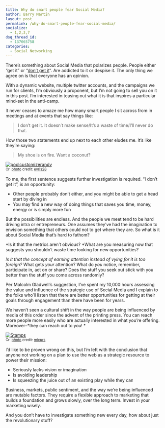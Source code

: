 ```yaml
---
title: Why do smart people fear Social Media?
author: Barry Martin
layout: post
permalink: /why-do-smart-people-fear-social-media/
socialize:
  - 1,2,3,7
dsq_thread_id:
  - 137065758
categories:
  - Social Networking
---
```

There&#8217;s something about Social Media that polarizes people. People either &#8220;get it&#8221; or &#8220;[don&#8217;t get it][1]&#8220;. Are addicted to it or despise it. The only thing we agree on is that everyone has an opinion.

With a dynamic website, multiple twitter accounts, and the campaigns we run for clients, I&#8217;m obviously a proponent, but I&#8217;m not going to sell you on it in this post. I&#8217;m interested in teasing out what it is that inspires a particular mind-set in the anti-camp.

It never ceases to amaze me how many smart people I sit across from in meetings and at events that say things like:

> I don&#8217;t get it. It doesn&#8217;t make sense/It&#8217;s a waste of time/I&#8217;ll never do that.

How those two statements end up next to each other eludes me. It&#8217;s like they&#8217;re saying:

> My shoe is on fire. Want a coconut?

<a title="poolcustomizerandy" href="http://www.flickr.com/photos/44550075@N08/4949191860/" target="_blank"><img src="http://farm5.static.flickr.com/4148/4949191860_4aa9fcf4ac.jpg" border="0" alt="poolcustomizerandy" /></a>  
<small><a title="Attribution-ShareAlike License" href="http://creativecommons.org/licenses/by-sa/2.0/" target="_blank"><img src="http://hypenotic.com/wordpress/wp-content/plugins/photo-dropper/images/cc.png" border="0" alt="Creative Commons License" width="16" height="16" align="absmiddle" /></a> <a href="http://www.photodropper.com/photos/" target="_blank">photo</a> credit: <a title="evris28" href="http://www.flickr.com/photos/44550075@N08/4949191860/" target="_blank">evris28</a></small>

<small><a title="evris28" href="http://www.flickr.com/photos/44550075@N08/4949191860/" target="_blank"></a></small>To me, the first sentence suggests further investigation is required. &#8220;I don&#8217;t get it&#8221;, is an opportunity:

*   Other people probably don&#8217;t either, and you might be able to get a head start by diving in
*   You may find a new way of doing things that saves you time, money, energy or is simply more fun

But the possibilities are endless. And the people we meet tend to be hard driving intra or entrepreneurs. One assumes they&#8217;ve had the imagination to envision something that others could not to get where they are. So what is it about Social Media that&#8217;s hard to fathom?

*Is it that the metrics aren&#8217;t obvious? *What are you measuring now that suggests you shouldn&#8217;t waste time looking for new opportunities?

*Is it that the concept of earning attention instead of vying for it is too foreign?* What gets *your* attention? What do *you* notice, remember, participate in, act on or share? Does the stuff you seek out stick with you better than the stuff you come across randomly?

Per Malcolm Gladwell&#8217;s suggestion, I&#8217;ve spent my 10,000 hours assessing the value and influence of the strategic use of Social Media and I explain to the folks who&#8217;ll listen that there are better opportunities for getting at their goals through engagement than there have been for years.

We haven&#8217;t seen a cultural shift in the way people are being influenced by media of this order since the advent of the printing press. You can reach more people more easily who are actually interested in what you&#8217;re offering. Moreover–*they can reach out to you! *

<a title="Stamps" href="http://www.flickr.com/photos/90454544@N00/4906349993/" target="_blank"><img src="http://farm5.static.flickr.com/4118/4906349993_86efbdc989.jpg" border="0" alt="Stamps" /></a>  
<small><a title="Attribution-ShareAlike License" href="http://creativecommons.org/licenses/by-sa/2.0/" target="_blank"><img src="http://hypenotic.com/wordpress/wp-content/plugins/photo-dropper/images/cc.png" border="0" alt="Creative Commons License" width="16" height="16" align="absmiddle" /></a> <a href="http://www.photodropper.com/photos/" target="_blank">photo</a> credit: <a title="micurs" href="http://www.flickr.com/photos/90454544@N00/4906349993/" target="_blank">micurs</a></small>

I&#8217;d like to be proven wrong on this, but I&#8217;m left with the conclusion that anyone not working on a plan to use the web as a strategic resource to power their mission:

*   Seriously lacks vision or imagination
*   Is avoiding leadership
*   Is squeezing the juice out of an existing play while they can

Business, markets, public sentiment, and the way we&#8217;re being influenced are mutable factors. They require a flexible approach to marketing that builds a foundation and grows slowly, over the long term. Invest in your marketing wisely.

And you don&#8217;t have to investigate something new every day, how about just the revolutionary stuff?

 [1]: http://blog.sysomos.com/2010/08/05/why-some-companies-dont-get-social-media/ "Why executives don't get Social Media"